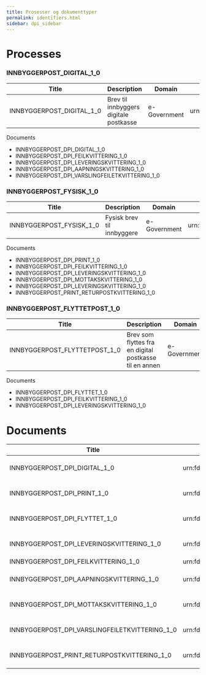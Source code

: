 ```yaml
---
title: Prosesser og dokumenttyper 
permalink: identifiers.html
sidebar: dpi_sidebar
---
```


# Processes


### INNBYGGERPOST_DIGITAL_1_0
|Title|Description|Domain|Identifier|Schema|
|-|-|-|-|-|
|INNBYGGERPOST_DIGITAL_1_0|Brev til innbyggers digitale postkasse|e-Government|urn:fdc:digdir.no:2020:profile:egovernment:innbyggerpost:digital:ver1.0|cenbii-procid-ubl|

Documents
- INNBYGGERPOST_DPI_DIGITAL_1_0
- INNBYGGERPOST_DPI_FEILKVITTERING_1_0
- INNBYGGERPOST_DPI_LEVERINGSKVITTERING_1_0
- INNBYGGERPOST_DPI_AAPNINGSKVITTERING_1_0
- INNBYGGERPOST_DPI_VARSLINGFEILETKVITTERING_1_0


### INNBYGGERPOST_FYSISK_1_0
|Title|Description|Domain|Identifier|Schema|
|-|-|-|-|-|
|INNBYGGERPOST_FYSISK_1_0|Fysisk brev til innbyggere|e-Government|urn:fdc:digdir.no:2020:profile:egovernment:innbyggerpost:digital:ver1.0|cenbii-procid-ubl|

Documents
- INNBYGGERPOST_DPI_PRINT_1_0
- INNBYGGERPOST_DPI_FEILKVITTERING_1_0
- INNBYGGERPOST_DPI_LEVERINGSKVITTERING_1_0
- INNBYGGERPOST_DPI_MOTTAKSKVITTERING_1_0
- INNBYGGERPOST_DPI_LEVERINGSKVITTERING_1_0
- INNBYGGERPOST_PRINT_RETURPOSTKVITTERING_1_0


### INNBYGGERPOST_FLYTTETPOST_1_0
|Title|Description|Domain|Identifier|Schema|
|-|-|-|-|-|
|INNBYGGERPOST_FLYTTETPOST_1_0|Brev som flyttes fra en digital postkasse til en annen|e-Government|urn:fdc:digdir.no:2020:profile:egovernment:innbyggerpost:flyttet:ver1.0|cenbii-procid-ubl|

Documents
- INNBYGGERPOST_DPI_FLYTTET_1_0
- INNBYGGERPOST_DPI_FEILKVITTERING_1_0
- INNBYGGERPOST_DPI_LEVERINGSKVITTERING_1_0



# Documents

|Title|Identifier|Schema|XSD|Busniess message schema|
|-|-|-|-|-|
|INNBYGGERPOST_DPI_DIGITAL_1_0|urn:fdc:digdir.no:2020:innbyggerpost:xsd:digital::digital##urn:fdc:digdir.no:2020:innbyggerpost:schema:digital::1.0|busdox-docid-qns|https://docs.digdir.no/resources/begrep/sikkerDigitalPost/nyinf/xsd/digitalpost.xsd|https://docs.digdir.no/schemas/dpi/digitalpost.schema.json|
|INNBYGGERPOST_DPI_PRINT_1_0|urn:fdc:digdir.no:2020:innbyggerpost:xsd:digital::fysisk##urn:fdc:digdir.no:2020:innbyggerpost:schema:fysisk::1.0|busdox-docid-qns|https://docs.digdir.no/resources/begrep/sikkerDigitalPost/nyinf/xsd/digitalpost.xsd|https://docs.digdir.no/schemas/dpi/digitalpost.schema.json|
|INNBYGGERPOST_DPI_FLYTTET_1_0|urn:fdc:digdir.no:2020:innbyggerpost:xsd:digital::flyttet##urn:fdc:digdir.no:2020:innbyggerpost:schema:flyttet::1.0|busdox-docid-qns|https://docs.digdir.no/resources/begrep/sikkerDigitalPost/nyinf/xsd/digitalpost.xsd|https://docs.digdir.no/schemas/dpi/flyttedigitalpost.schema.json|
|INNBYGGERPOST_DPI_LEVERINGSKVITTERING_1_0|urn:fdc:digdir.no:2020:innbyggerpost:xsd:digital::leveringskvittering##urn:fdc:digdir.no:2020:innbyggerpost:schema:leveringskvittering::1.0|busdox-docid-qns|https://docs.digdir.no/resources/begrep/sikkerDigitalPost/nyinf/xsd/digitalpost.xsd|https://docs.digdir.no/schemas/dpi/leveringskvittering.schema.json|
|INNBYGGERPOST_DPI_FEILKVITTERING_1_0|urn:fdc:digdir.no:2020:innbyggerpost:xsd:digital::feil##urn:fdc:digdir.no:2020:innbyggerpost:schema:feil::1.0||https://docs.digdir.no/schemas/dpi/feil.schema.json|
|INNBYGGERPOST_DPI_AAPNINGSKVITTERING_1_0|urn:fdc:digdir.no:2020:innbyggerpost:xsd:digital::aapningskvittering##urn:fdc:digdir.no:2020:innbyggerpost:schema:aapningskvittering::1.0|busdox-docid-qns|https://docs.digdir.no/resources/begrep/sikkerDigitalPost/nyinf/xsd/digitalpost.xsd|https://docs.digdir.no/schemas/dpi/aapningskvittering.schema.json|
|INNBYGGERPOST_DPI_MOTTAKSKVITTERING_1_0|urn:fdc:digdir.no:2020:innbyggerpost:xsd:digital::mottakskvittering##urn:fdc:digdir.no:2020:innbyggerpost:schema:mottakskvittering::1.0|busdox-docid-qns|https://docs.digdir.no/resources/begrep/sikkerDigitalPost/nyinf/xsd/digitalpost.xsd|https://docs.digdir.no/schemas/dpi/mottakskvittering.schema.json|
|INNBYGGERPOST_DPI_VARSLINGFEILETKVITTERING_1_0|urn:fdc:digdir.no:2020:innbyggerpost:xsd:digital::varslingfeiletkvittering##urn:fdc:digdir.no:2020:innbyggerpost:schema:varslingfeiletkvittering::1.0|busdox-docid-qns|https://docs.digdir.no/resources/begrep/sikkerDigitalPost/nyinf/xsd/digitalpost.xsd|https://docs.digdir.no/schemas/dpi/varslingfeiletkvittering.schema.json|
|INNBYGGERPOST_PRINT_RETURPOSTKVITTERING_1_0|urn:fdc:digdir.no:2020:innbyggerpost:xsd:digital::urn:fdc:digdir.no:2020:innbyggerpost:schema:returpostkvittering::1.0|busdox-docid-qns|https://docs.digdir.no/resources/begrep/sikkerDigitalPost/nyinf/xsd/digitalpost.xsd|https://docs.digdir.no/schemas/dpi/returpostkvittering.schema.json|




